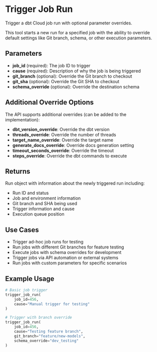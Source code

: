# Trigger Job Run

Trigger a dbt Cloud job run with optional parameter overrides.

This tool starts a new run for a specified job with the ability to override default settings like Git branch, schema, or other execution parameters.

## Parameters

- **job_id** (required): The job ID to trigger
- **cause** (required): Description of why the job is being triggered
- **git_branch** (optional): Override the Git branch to checkout
- **git_sha** (optional): Override the Git SHA to checkout
- **schema_override** (optional): Override the destination schema

## Additional Override Options

The API supports additional overrides (can be added to the implementation):

- **dbt_version_override**: Override the dbt version
- **threads_override**: Override the number of threads
- **target_name_override**: Override the target name
- **generate_docs_override**: Override docs generation setting
- **timeout_seconds_override**: Override the timeout
- **steps_override**: Override the dbt commands to execute

## Returns

Run object with information about the newly triggered run including:

- Run ID and status
- Job and environment information
- Git branch and SHA being used
- Trigger information and cause
- Execution queue position

## Use Cases

- Trigger ad-hoc job runs for testing
- Run jobs with different Git branches for feature testing
- Execute jobs with schema overrides for development
- Trigger jobs via API automation or external systems
- Run jobs with custom parameters for specific scenarios

## Example Usage

```python
# Basic job trigger
trigger_job_run(
    job_id=456, 
    cause="Manual trigger for testing"
)

# Trigger with branch override
trigger_job_run(
    job_id=456,
    cause="Testing feature branch",
    git_branch="feature/new-models",
    schema_override="dev_testing"
)
```
